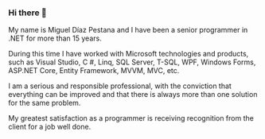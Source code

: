 ### Hi there 👋

My name is Miguel Díaz Pestana and I have been a senior programmer in .NET for more than 15 years.

During this time I have worked with Microsoft technologies and products, such as Visual Studio, C #, Linq, SQL Server, T-SQL, WPF, Windows Forms, ASP.NET Core, Entity Framework, MVVM, MVC, etc.

I am a serious and responsible professional, with the conviction that everything can be improved and that there is always more than one solution for the same problem.

My greatest satisfaction as a programmer is receiving recognition from the client for a job well done.

<!--
**libypur2k20/libypur2k20** is a ✨ _special_ ✨ repository because its `README.md` (this file) appears on your GitHub profile.

Here are some ideas to get you started:

- 🔭 I’m currently working on ...
- 🌱 I’m currently learning ...
- 👯 I’m looking to collaborate on ...
- 🤔 I’m looking for help with ...
- 💬 Ask me about ...
- 📫 How to reach me: ...
- 😄 Pronouns: ...
- ⚡ Fun fact: ...
-->
